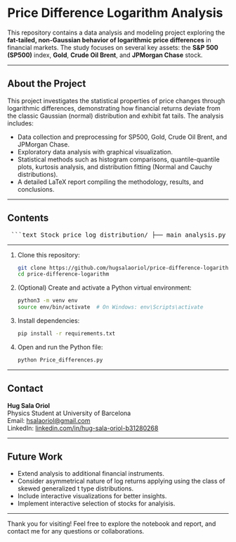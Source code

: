 # Price Difference Logarithm Analysis

This repository contains a data analysis and modeling project exploring the **fat-tailed, non-Gaussian behavior of logarithmic price differences** in financial markets. The study focuses on several key assets: the **S&P 500 (SP500)** index, **Gold**, **Crude Oil Brent**, and **JPMorgan Chase** stock.

---

## About the Project

This project investigates the statistical properties of price changes through logarithmic differences, demonstrating how financial returns deviate from the classic Gaussian (normal) distribution and exhibit fat tails. The analysis includes:

- Data collection and preprocessing for SP500, Gold, Crude Oil Brent, and JPMorgan Chase.
- Exploratory data analysis with graphical visualization.
- Statistical methods such as histogram comparisons, quantile-quantile plots, kurtosis analysis, and distribution fitting (Normal and Cauchy distributions).
- A detailed LaTeX report compiling the methodology, results, and conclusions.

---

## Contents

<pre> ```text Stock_price_log_distribution/ ├── main_analysis.py # Python script with the full analysis ├── requirements.txt # Required Python libraries ├── data/ # (Optional) Folder for raw or processed datasets ├── results/ │ └── report.pdf # Final compiled PDF report ``` </pre>

---

1. Clone this repository:

   ```bash
   git clone https://github.com/hugsalaoriol/price-difference-logarithm.git
   cd price-difference-logarithm
   ```

2. (Optional) Create and activate a Python virtual environment:

   ```bash
   python3 -m venv env
   source env/bin/activate  # On Windows: env\Scripts\activate
   ```

3. Install dependencies:

   ```bash
   pip install -r requirements.txt
   ```

4. Open and run the Python file:

   ```bash
   python Price_differences.py
   ```

---

## Contact

**Hug Sala Oriol**  
Physics Student at University of Barcelona  
Email: hsalaoriol@gmail.com  
LinkedIn: [linkedin.com/in/hug-sala-oriol-b31280268](https://www.linkedin.com/in/hug-sala-oriol-b31280268)

---

## Future Work

- Extend analysis to additional financial instruments.
- Consider asymmetrical nature of log returns applying using the class of skewed generalized t type distributions.
- Include interactive visualizations for better insights.
- Implement interactive selection of stocks for analyisis.

---

Thank you for visiting! Feel free to explore the notebook and report, and contact me for any questions or collaborations.
